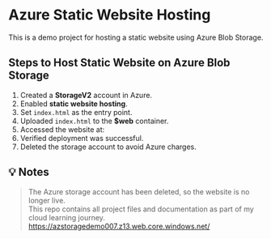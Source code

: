 # Azure Static Website Hosting

This is a demo project for hosting a static website using Azure Blob Storage.

## Steps to Host Static Website on Azure Blob Storage

1. Created a **StorageV2** account in Azure.
2. Enabled **static website hosting**.
3. Set `index.html` as the entry point.
4. Uploaded `index.html` to the **$web** container.
5. Accessed the website at:
6. Verified deployment was successful.
7. Deleted the storage account to avoid Azure charges.

## 💡 Notes

> The Azure storage account has been deleted, so the website is no longer live.  
> This repo contains all project files and documentation as part of my cloud learning journey.
https://azstoragedemo007.z13.web.core.windows.net/
